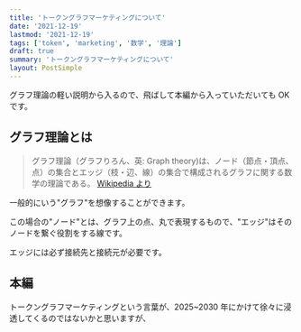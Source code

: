 ```yaml
---
title: 'トークングラフマーケティングについて'
date: '2021-12-19'
lastmod: '2021-12-19'
tags: ['token', 'marketing', '数学', '理論']
draft: true
summary: 'トークングラフマーケティングについて'
layout: PostSimple
---
```


グラフ理論の軽い説明から入るので、飛ばして本編から入っていただいても OK です。

## グラフ理論とは

> グラフ理論（グラフりろん、英: Graph theory)は、ノード（節点・頂点、点）の集合とエッジ（枝・辺、線）の集合で構成されるグラフに関する数学の理論である。
> [Wikipedia より](https://ja.wikipedia.org/wiki/%E3%82%B0%E3%83%A9%E3%83%95%E7%90%86%E8%AB%96)

一般的にいう"グラフ"を想像することができます。

この場合の"ノード"とは、グラフ上の点、丸で表現するもので、"エッジ"はそのノードを繋ぐ役割をする線です。

エッジには必ず接続先と接続元が必要です。

## 本編

トークングラフマーケティングという言葉が、2025~2030 年にかけて徐々に浸透してくるのではないかと思いますが、
